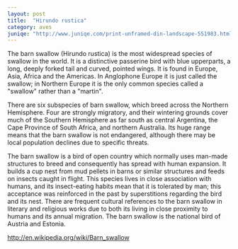 ```yaml
---
layout: post
title:  "Hirundo rustica"
category: aves
juniqe: "http://www.juniqe.com/print-unframed-din-landscape-551983.html"
---
```


The barn swallow (Hirundo rustica) is the most widespread species of swallow in the world. It is a distinctive passerine bird with blue upperparts, a long, deeply forked tail and curved, pointed wings. It is found in Europe, Asia, Africa and the Americas. In Anglophone Europe it is just called the swallow; in Northern Europe it is the only common species called a "swallow" rather than a "martin".

There are six subspecies of barn swallow, which breed across the Northern Hemisphere. Four are strongly migratory, and their wintering grounds cover much of the Southern Hemisphere as far south as central Argentina, the Cape Province of South Africa, and northern Australia. Its huge range means that the barn swallow is not endangered, although there may be local population declines due to specific threats.

The barn swallow is a bird of open country which normally uses man-made structures to breed and consequently has spread with human expansion. It builds a cup nest from mud pellets in barns or similar structures and feeds on insects caught in flight. This species lives in close association with humans, and its insect-eating habits mean that it is tolerated by man; this acceptance was reinforced in the past by superstitions regarding the bird and its nest. There are frequent cultural references to the barn swallow in literary and religious works due to both its living in close proximity to humans and its annual migration. The barn swallow is the national bird of Austria and Estonia.

http://en.wikipedia.org/wiki/Barn_swallow
